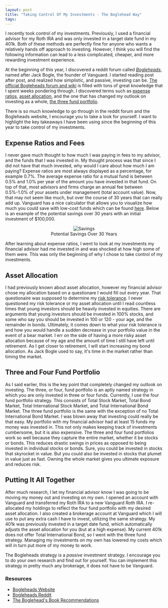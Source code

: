```yaml
---
layout: post
title: "Taking Control Of My Investments - The Boglehead Way"
tags: 
---
```


I recently took control of my investments. Previously, I used a financial advisor for my Roth IRA and was only invested in a target date fund in my 401k. Both of these methods are perfectly fine for anyone who wants a relatively hands off approach to investing. However, I think you will find the following information can lead to a less complicated, cheaper, and more rewarding investment experience. 

At the beginning of this year, I discovered a reddit forum called [_Bogleheads_](https://www.reddit.com/r/Bogleheads/), named after Jack Bogle, the founder of Vanguard. I started reading post after post, and realized how simplistic, and passive, investing can be. [The official Bogleheads forum and wiki](https://www.bogleheads.org) is filled with tons of great knowledge that I spent weeks pondering through. I discovered terms such as [expense ratios](https://www.bogleheads.org/wiki/Expense_ratios), [asset allocation](https://www.bogleheads.org/wiki/Asset_allocation), and the one that has changed my outlook on investing as a whole, [the three fund portfolio](https://www.bogleheads.org/wiki/Three-fund_portfolio). 

There is so much knowledge to go through in the reddit forum and the Bogleheads website, I encourage you to take a look for yourself. I want to highlight the key takeaways I have been using since the beginning of this year to take control of my investments. 

## Expense Ratios and Fees
I never gave much thought to how much I was paying in fees to my advisor, and the funds that I was invested in. My thought process was that since I did not have that much invested, why would I care about how much I am paying? Expense ratios are most always displayed as a percentage, for example 0.7%. The average expense ratio for a mutual fund is between 0.5% and 1.0% per year of the amount you have invested in that fund. On top of that, most advisors and firms charge an annual fee between 0.5%-1.0% of your assets under management (total account value). Now, that may not seem like much, but over the course of 30 years that can really add up. Vanguard has a nice calculator that allows you to visualize how much you could save with low-cost funds which can be found [here](https://investor.vanguard.com/mutual-funds/low-cost). Below is an example of the potential savings over 30 years with an initial investment of $100,000. 

<center>
<figure>
  <img src="{{site.baseurl}}/assets/images/2021/ExpenseRatio.PNG" alt="Savings">
    <center><figcaption>Potential Savings Over 30 Years</figcaption></center>
</figure>
</center>

After learning about expense ratios, I went to look at my investments my financial advisor had me invested in and was shocked at how high some of them were. This was only the beginning of why I chose to take control of my investments. 

## Asset Allocation
I had previously known about asset allocation, however my financial advisor chose my allocation based on a questionare I would fill out every year. That questionaire was supposed to determine my [risk tolerance](https://www.bogleheads.org/wiki/Risk_tolerance). I never questioned my risk tolerance or my asset allocation until I read countless times that young investors should be heavily invested in equities. There are arguments that young investors should be invested in 100% stocks, and some who say you should be invested in 100 or 120 - your age, and the remainder in bonds. Ultimately, it comes down to what your risk tolerance is and how you would handle a sudden decrease in your portfolio value in the event of a bear market. I err on the side of having a more risky asset allocation because of my age and the amount of time I still have left until retirement. As I get closer to retirement, I will start increasing my bond allocation. As Jack Bogle used to say, it's time in the market rather than timing the market. 

## Three and Four Fund Portfolio
As I said earlier, this is the key point that completely changed my outlook on investing. The three, or four, fund portfolio is an aptly named strategy in which you are only invested in three or four funds. Currently, I use the four fund portfolio strategy. This consists of Total Stock Market, Total Bond Market, Total International Stock Market, and Total International Bond Market. The three fund portfolio is the same with the exception of no Total International Bond Market. I was blown away that investing could really be that easy. My portfolio with my financial advisor had at least 15 funds my money was invested in. This not only makes keeping track of investments cumbersome, but it is also expensive. The three and four fund portfolios work so well because they capture the entire market, whether it be stocks or bonds. This reduces drastic swings in prices as opposed to being invested in individual stocks or bonds. Sure, you could be invested in stocks that skyrocket in value. But you could also be invested in stocks that plumet in value just as fast. Owning the whole market gives you ultimate exposure and reduces risk. 

## Putting It All Together
After much research, I let my financial advisor know I was going to be moving my money out and investing on my own. I opened an account with Vanguard and transferred my Roth IRA to a new Vanguard Roth IRA. I re-allocated my holdings to reflect the four fund portfolio with my desired asset allocation. I also created a brokerage account at Vanguard which I will use to put any extra cash I have to invest, utilizing the same strategy. My 401k was previously invested in a target date fund, which automatically adjusts the asset allocation for you (but at a high expense). My current 401k does not offer Total International Bond, so I went with the three fund strategy. Managing my investments on my own has lowered my costs which will in turn put more of my money to work. 

The Bogleheads strategy is a _passive_ investment strategy. I encourage you to do your own research and find out for yourself. You can implement this strategy in pretty much any brokerage, it does not have to be Vanguard. 

### Resources

- [Bogleheads Website](https://www.bogleheads.org/)
- [Bogleheads Reddit](https://www.reddit.com/r/bogleheads)
- [The Boglehead's Book Recommendations](https://www.bogleheads.org/wiki/Book_recommendations_and_reviews)
